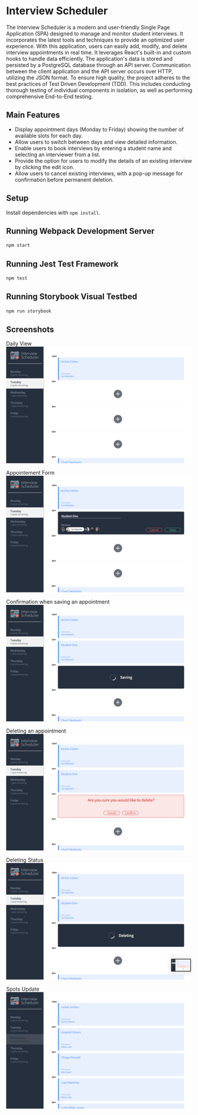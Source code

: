 # Interview Scheduler

The Interview Scheduler is a modern and user-friendly Single Page Application (SPA) designed to manage and monitor student interviews. It incorporates the latest tools and techniques to provide an optimized user experience. With this application, users can easily add, modify, and delete interview appointments in real time. It leverages React's built-in and custom hooks to handle data efficiently. The application's data is stored and persisted by a PostgreSQL database through an API server. Communication between the client application and the API server occurs over HTTP, utilizing the JSON format. To ensure high quality, the project adheres to the best practices of Test Driven Development (TDD). This includes conducting thorough testing of individual components in isolation, as well as performing comprehensive End-to-End testing.

## Main Features

* Display appointment days (Monday to Friday) showing the number of available slots for each day.
* Allow users to switch between days and view detailed information.
* Enable users to book interviews by entering a student name and selecting an interviewer from a list.
* Provide the option for users to modify the details of an existing interview by clicking the edit icon.
* Allow users to cancel existing interviews, with a pop-up message for confirmation before permanent deletion.

## Setup

Install dependencies with `npm install`.

## Running Webpack Development Server

```sh
npm start
```

## Running Jest Test Framework

```sh
npm test
```

## Running Storybook Visual Testbed

```sh
npm run storybook
```

## Screenshots

Daily View
!["Daily View"](/docs/daily-view.png) 

Appointement Form
!["Appointment Form"](/docs/appointement-form.png)

Confirmation when saving an appointment
!["Saving Confirmation"](docs/saving-confirmation.png)

Deleting an appointment
!["Deleting Confirmation"](docs/delete-confirmation.png)

Deleting Status
!["Deleting Status"](docs/deleting-status.png)

Spots Update
!["Spots Update"](docs/spots-update.png)

## 